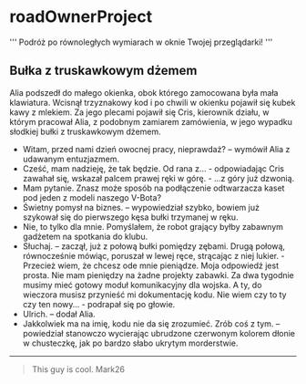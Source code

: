 # roadOwnerProject
'''
Podróż po równoległych wymiarach w oknie Twojej przeglądarki!
'''

## Bułka z truskawkowym dżemem
Alia podszedł do małego okienka, obok którego zamocowana była mała klawiatura. Wcisnął trzyznakowy kod i po chwili w okienku pojawił się kubek kawy z mlekiem. Za jego plecami pojawił się Cris, kierownik działu, w którym pracował Alia, z podobnym zamiarem zamówienia, w jego wypadku słodkiej bułki z truskawkowym dżemem.
- Witam, przed nami dzień owocnej pracy, nieprawdaż? – wymówił Alia z udawanym entuzjazmem.
- Cześć, mam nadzieję, że tak będzie. Od rana z… - odpowiadając Cris zawahał się, wskazał palcem prawej ręki w górę. - …z góry już dzwonią.
- Mam pytanie. Znasz może sposób na podłączenie odtwarzacza kaset pod jeden z  modeli naszego V-Bota?
- Świetny pomysł na biznes. – wypowiedział szybko, bowiem już szykował się do pierwszego kęsa bułki trzymanej w ręku.
- Nie, to tylko dla mnie. Pomyślałem, że robot grający byłby zabawnym gadżetem na spotkania do klubu.
- Słuchaj. – zaczął, już z połową bułki pomiędzy zębami. Drugą połową, równocześnie mówiąc, poruszał w lewej ręce, strącając z niej lukier. -  Przecież wiem, że chcesz ode mnie pieniądze. Moja odpowiedź jest prosta. Nie mam pieniędzy na żadne projekty zabawki. Za dwa tygodnie musimy mieć gotowy moduł komunikacyjny dla wojska. A ty, do wieczora musisz przynieść mi dokumentację kodu. Nie wiem czy to ty czy ten nowy… - podrapał się po głowie.
- Ulrich. – dodał Alia.
- Jakkolwiek ma na imię, kodu nie da się zrozumieć. Zrób coś z tym. – powiedział stanowczo wycierając ubrudzone czerwonym kolorem dłonie w chusteczkę, jak po bardzo słabo ukrytym morderstwie.

* * *
> This guy is cool.
> Mark26
